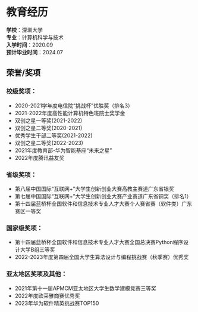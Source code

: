 # 教育经历

**学校**：深圳大学  
**专业**：计算机科学与技术  
**入学时间**：2020.09  
**预计毕业时间**：2024.07

## 荣誉/奖项

### 校级奖项：
- 2020-2021学年度电信院“挑战杯”优胜奖（排名3）
- 2021-2022年度高性能计算机特色班院士奖学金
- 双创之星一等奖(2021-2022)
- 双创之星二等奖(2020-2021)
- 优秀学生干部二等奖(2021-2022)
- 双创之星二等奖(2022-2023)
- 2021年度教育部-华为智能基座“未来之星”
- 2022年度腾讯益友奖

### 省级奖项：
- 第八届中国国际“互联网+”大学生创新创业大赛高教主赛道广东省银奖
- 第七届中国国际“互联网+”大学生创新创业大赛产业赛道广东省铜奖（排名1）
- 第十四届蓝桥杯全国软件和信息技术专业人才大赛个人赛省赛（软件类）广东赛区一等奖

### 国家级奖项：
- 第十四届蓝桥杯全国软件和信息技术专业人才大赛全国总决赛Python程序设计大学B组三等奖
- 2022-2023年度第四届全国大学生算法设计与编程挑战赛（秋季赛）优秀奖

### 亚太地区奖项及其他：
- 2021年第十一届APMCM亚太地区大学生数学建模竞赛三等奖
- 2022年度欧莱雅商赛优秀奖
- 2023年华为软件精英挑战赛TOP150


